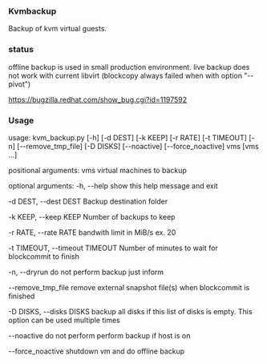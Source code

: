 ### Kvmbackup
Backup of kvm virtual guests.

### status
offline backup is used in small production environment.
live backup does not work with current libvirt 
(blockcopy always failed when with option "--pivot")

https://bugzilla.redhat.com/show_bug.cgi?id=1197592

### Usage                        
usage: kvm_backup.py [-h] [-d DEST] [-k KEEP] [-r RATE] [-t TIMEOUT] [-n]
  [--remove_tmp_file] [-D DISKS] [--noactive]
  [--force_noactive]
  vms [vms ...]

positional arguments:
  vms                   virtual machines to backup

optional arguments:
  -h, --help            show this help message and exit
  
  -d DEST, --dest DEST  Backup destination folder
  
  -k KEEP, --keep KEEP  Number of backups to keep
  
  -r RATE, --rate RATE  bandwith limit in MiB/s ex. 20
  
  -t TIMEOUT, --timeout TIMEOUT
                        Number of minutes to wait for blockcommit to finish
                        
  -n, --dryrun          do not perform backup just inform
  
  --remove_tmp_file     remove external snapshot file(s) when blockcommit is
                        finished
                        
  -D DISKS, --disks DISKS
                        backup all disks if this list of disks is empty. This
                        option can be used multiple times
                        
  --noactive            do not perform perform backup if host is on
  
  --force_noactive      shutdown vm and do offline backup
                        
